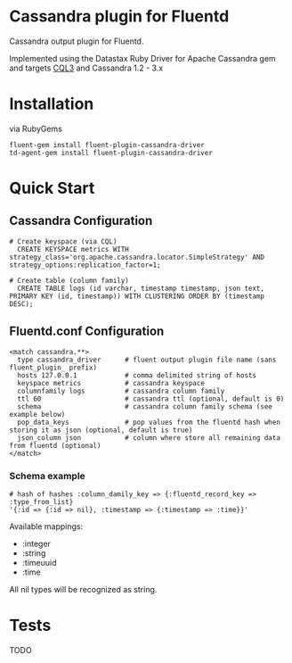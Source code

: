 # Cassandra plugin for Fluentd

Cassandra output plugin for Fluentd.

Implemented using the Datastax Ruby Driver for Apache Cassandra gem and targets [CQL3](https://docs.datastax.com/en/cql/3.3/)
and Cassandra 1.2 - 3.x

# Installation

via RubyGems

    fluent-gem install fluent-plugin-cassandra-driver
    td-agent-gem install fluent-plugin-cassandra-driver

# Quick Start

## Cassandra Configuration
    # Create keyspace (via CQL)
      CREATE KEYSPACE metrics WITH strategy_class='org.apache.cassandra.locator.SimpleStrategy' AND strategy_options:replication_factor=1;

    # Create table (column family)
      CREATE TABLE logs (id varchar, timestamp timestamp, json text, PRIMARY KEY (id, timestamp)) WITH CLUSTERING ORDER BY (timestamp DESC);

## Fluentd.conf Configuration
    <match cassandra.**>
      type cassandra_driver      # fluent output plugin file name (sans fluent_plugin_ prefix)
      hosts 127.0.0.1            # comma delimited string of hosts
      keyspace metrics           # cassandra keyspace
      columnfamily logs          # cassandra column family
      ttl 60                     # cassandra ttl (optional, default is 0)
      schema                     # cassandra column family schema (see example below)
      pop_data_keys              # pop values from the fluentd hash when storing it as json (optional, default is true)
      json_column json           # column where store all remaining data from fluentd (optional)
    </match>
    
### Schema example
    # hash of hashes :column_damily_key => {:fluentd_record_key => :type_from_list}
    '{:id => {:id => nil}, :timestamp => {:timestamp => :time}}'
    
Available mappings:
* :integer
* :string
* :timeuuid
* :time
    
All nil types will be recognized as string.
    
# Tests

TODO
